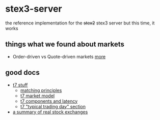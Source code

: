 # stex3-server

the reference implementation for the ~~stex2~~ stex3 server but this time, it works

## things what we found about markets

- Order-driven vs Quote-driven markets [more](https://www.investopedia.com/ask/answers/06/quoteorderdrivenmarket.asp#:~:text=An%20order%2Ddriven%20market%20displays,for%20a%20specific%20traded%20security.)


## good docs
- [t7 stuff](https://www.eurex.com/ex-en/support/initiatives/t7-release-11-0)
    - [matching principles](https://www.eurex.com/ex-en/trade/order-book-trading/matching-principles)
    - [t7 market model](https://www.xetra.com/resource/blob/3299550/a01498d9aec3bb5421a59b326f53e54d/data/T7_Release_11.0_-_Market_Model-_Xetra.pdf)
    - [t7 components and latency](https://www.xetra.com/resource/blob/2419076/1975b3b92d15741d4e72d359dffaa7e5/data/Deutsche-B-rse-s-T7-Insights-into-trading-system-dynamics.pdf)
    - [t7 "typical trading day" section](https://www.eurex.com/resource/blob/3326202/29b1d39e1df1e09cf3cd3d7bf099bcb1/data/T7_EMDI_MDI_RDI_Manual_v.11.0.3.pdf)
- [a summary of real stock exchanges](http://www.sse.com.cn/aboutus/research/workstation/c/station20050821.pdf)